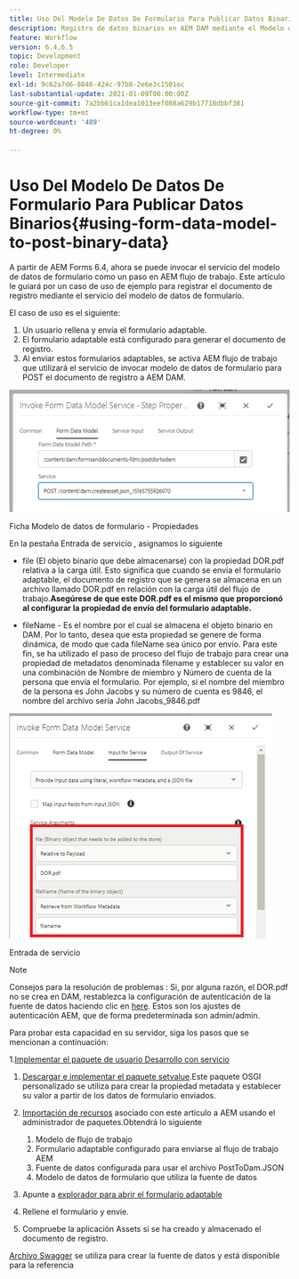 ```yaml
---
title: Uso Del Modelo De Datos De Formulario Para Publicar Datos Binarios
description: Registro de datos binarios en AEM DAM mediante el Modelo de datos de formulario
feature: Workflow
version: 6.4,6.5
topic: Development
role: Developer
level: Intermediate
exl-id: 9c62a7d6-8846-424c-97b8-2e6e3c1501ec
last-substantial-update: 2021-01-09T00:00:00Z
source-git-commit: 7a2bb61ca1dea1013eef088a629b17718dbbf381
workflow-type: tm+mt
source-wordcount: '489'
ht-degree: 0%

---
```


# Uso Del Modelo De Datos De Formulario Para Publicar Datos Binarios{#using-form-data-model-to-post-binary-data}

A partir de AEM Forms 6.4, ahora se puede invocar el servicio del modelo de datos de formulario como un paso en AEM flujo de trabajo. Este artículo le guiará por un caso de uso de ejemplo para registrar el documento de registro mediante el servicio del modelo de datos de formulario.

El caso de uso es el siguiente:

1. Un usuario rellena y envía el formulario adaptable.
1. El formulario adaptable está configurado para generar el documento de registro.
1. Al enviar estos formularios adaptables, se activa AEM flujo de trabajo que utilizará el servicio de invocar modelo de datos de formulario para POST el documento de registro a AEM DAM.

![posttodam](assets/posttodamshot1.png)

Ficha Modelo de datos de formulario - Propiedades

En la pestaña Entrada de servicio , asignamos lo siguiente

* file (El objeto binario que debe almacenarse) con la propiedad DOR.pdf relativa a la carga útil. Esto significa que cuando se envía el formulario adaptable, el documento de registro que se genera se almacena en un archivo llamado DOR.pdf en relación con la carga útil del flujo de trabajo.**Asegúrese de que este DOR.pdf es el mismo que proporcionó al configurar la propiedad de envío del formulario adaptable.**

* fileName - Es el nombre por el cual se almacena el objeto binario en DAM. Por lo tanto, desea que esta propiedad se genere de forma dinámica, de modo que cada fileName sea único por envío. Para este fin, se ha utilizado el paso de proceso del flujo de trabajo para crear una propiedad de metadatos denominada filename y establecer su valor en una combinación de Nombre de miembro y Número de cuenta de la persona que envía el formulario. Por ejemplo, si el nombre del miembro de la persona es John Jacobs y su número de cuenta es 9846, el nombre del archivo sería John Jacobs_9846.pdf

![fdmserviceinput](assets/fdminputservice.png)

Entrada de servicio

>[!NOTE]
>
>Consejos para la resolución de problemas : Si, por alguna razón, el DOR.pdf no se crea en DAM, restablezca la configuración de autenticación de la fuente de datos haciendo clic en [here](http://localhost:4502/mnt/overlay/fd/fdm/gui/components/admin/fdmcloudservice/properties.html?item=%2Fconf%2Fglobal%2Fsettings%2Fcloudconfigs%2Ffdm%2Fpostdortodam). Estos son los ajustes de autenticación AEM, que de forma predeterminada son admin/admin.

Para probar esta capacidad en su servidor, siga los pasos que se mencionan a continuación:

1.[Implementar el paquete de usuario Desarrollo con servicio](/help/forms/assets/common-osgi-bundles/DevelopingWithServiceUser.jar)

1. [Descargar e implementar el paquete setvalue](/help/forms/assets/common-osgi-bundles/SetValueApp.core-1.0-SNAPSHOT.jar).Este paquete OSGI personalizado se utiliza para crear la propiedad metadata y establecer su valor a partir de los datos de formulario enviados.

1. [Importación de recursos](assets/postdortodam.zip) asociado con este artículo a AEM usando el administrador de paquetes.Obtendrá lo siguiente

   1. Modelo de flujo de trabajo
   1. Formulario adaptable configurado para enviarse al flujo de trabajo AEM
   1. Fuente de datos configurada para usar el archivo PostToDam.JSON
   1. Modelo de datos de formulario que utiliza la fuente de datos

1. Apunte a [explorador para abrir el formulario adaptable](http://localhost:4502/content/dam/formsanddocuments/helpx/timeoffrequestform/jcr:content?wcmmode=disabled)
1. Rellene el formulario y envíe.
1. Compruebe la aplicación Assets si se ha creado y almacenado el documento de registro.


[Archivo Swagger](http://localhost:4502/conf/global/settings/cloudconfigs/fdm/postdortodam/jcr:content/swaggerFile) se utiliza para crear la fuente de datos y está disponible para la referencia
